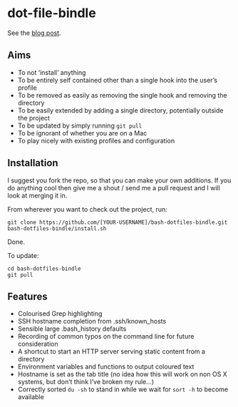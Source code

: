 dot-file-bindle
===============

See the [blog post](http://markcrossfield.co.uk/2014-03-25-bash-dotfiles-bindle.html).

## Aims

* To not ‘install’ anything
* To be entirely self contained other than a single hook into the user’s profile
* To be removed as easily as removing the single hook and removing the directory
* To be easily extended by adding a single directory, potentially outside the project
* To be updated by simply running `git pull`
* To be ignorant of whether you are on a Mac
* To play nicely with existing profiles and configuration

## Installation

I suggest you fork the repo, so that you can make your own additions. If you do anything cool then give me a shout / send me a pull request and I will look at merging it in.

From wherever you want to check out the project, run:

    git clone https://github.com/[YOUR-USERNAME]/bash-dotfiles-bindle.git
    bash-dotfiles-bindle/install.sh

Done.

To update:

    cd bash-dotfiles-bindle
    git pull

## Features

* Colourised Grep highlighting
* SSH hostname completion from .ssh/known_hosts
* Sensible large .bash_history defaults
* Recording of common typos on the command line for future consideration
* A shortcut to start an HTTP server serving static content from a directory
* Environment variables and functions to output coloured text
* Hostname is set as the tab title (no idea how this will work on non OS X systems, but don’t think I’ve broken my rule…)
* Correctly sorted `du -sh` to stand in while we wait for `sort -h` to become available
